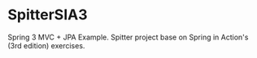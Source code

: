 SpitterSIA3
===========

Spring 3 MVC + JPA Example. Spitter project base on Spring in Action's (3rd edition) exercises.
